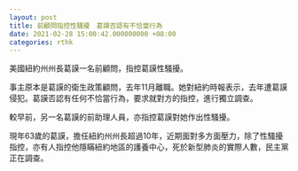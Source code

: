 ```yaml
---
layout: post
title: 前顧問指控性騷擾　葛謨否認有不恰當行為
date: 2021-02-28 15:00:42.000000000 +08:00
categories: rthk
---
```


美國紐約州州長葛謨一名前顧問，指控葛謨性騷擾。

事主原本是葛謨的衛生政策顧問，去年11月離職。她對紐約時報表示，去年遭葛謨侵犯。葛謨否認有任何不恰當行為，要求就對方的指控，進行獨立調查。

較早前，另一名葛謨的前助理人員，亦指控葛謨對她作出性騷擾。

現年63歲的葛謨，擔任紐約州州長超過10年，近期面對多方面壓力，除了性騷擾指控，亦有人指控他隱瞞紐約地區的護養中心，死於新型肺炎的實際人數，民主黨正在調查。
